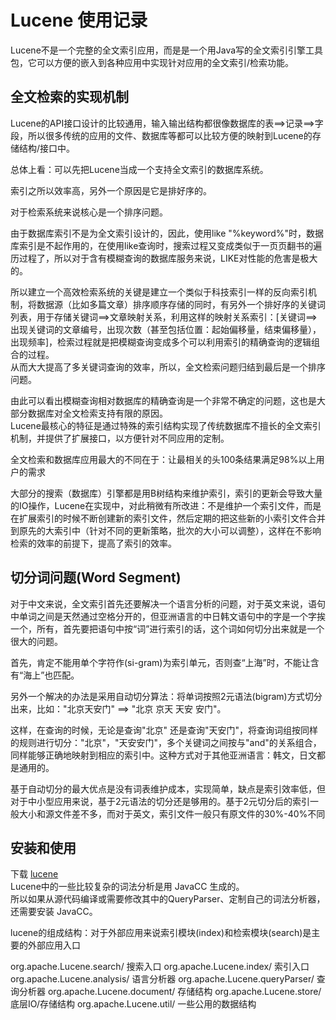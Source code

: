 # Lucene 使用记录


Lucene不是一个完整的全文索引应用，而是是一个用Java写的全文索引引擎工具包，它可以方便的嵌入到各种应用中实现针对应用的全文索引/检索功能。  

## 全文检索的实现机制


Lucene的API接口设计的比较通用，输入输出结构都很像数据库的表==>记录==>字段，所以很多传统的应用的文件、数据库等都可以比较方便的映射到Lucene的存储结构/接口中。  

总体上看：可以先把Lucene当成一个支持全文索引的数据库系统。  

索引之所以效率高，另外一个原因是它是排好序的。  

对于检索系统来说核心是一个排序问题。  


由于数据库索引不是为全文索引设计的，因此，使用like "%keyword%"时，数据库索引是不起作用的，在使用like查询时，搜索过程又变成类似于一页页翻书的遍历过程了，所以对于含有模糊查询的数据库服务来说，LIKE对性能的危害是极大的。  

所以建立一个高效检索系统的关键是建立一个类似于科技索引一样的反向索引机制，将数据源（比如多篇文章）排序顺序存储的同时，有另外一个排好序的关键词列表，用于存储关键词==>文章映射关系，利用这样的映射关系索引：\[关键词==>出现关键词的文章编号，出现次数（甚至包括位置：起始偏移量，结束偏移量），出现频率\]，检索过程就是把模糊查询变成多个可以利用索引的精确查询的逻辑组合的过程。  
从而大大提高了多关键词查询的效率，所以，全文检索问题归结到最后是一个排序问题。  


由此可以看出模糊查询相对数据库的精确查询是一个非常不确定的问题，这也是大部分数据库对全文检索支持有限的原因。  
Lucene最核心的特征是通过特殊的索引结构实现了传统数据库不擅长的全文索引机制，并提供了扩展接口，以方便针对不同应用的定制。  

全文检索和数据库应用最大的不同在于：让最相关的头100条结果满足98%以上用户的需求  


大部分的搜索（数据库）引擎都是用B树结构来维护索引，索引的更新会导致大量的IO操作，Lucene在实现中，对此稍微有所改进：不是维护一个索引文件，而是在扩展索引的时候不断创建新的索引文件，然后定期的把这些新的小索引文件合并到原先的大索引中（针对不同的更新策略，批次的大小可以调整），这样在不影响检索的效率的前提下，提高了索引的效率。  


## 切分词问题(Word Segment)

对于中文来说，全文索引首先还要解决一个语言分析的问题，对于英文来说，语句中单词之间是天然通过空格分开的，但亚洲语言的中日韩文语句中的字是一个字挨一个，所有，首先要把语句中按“词”进行索引的话，这个词如何切分出来就是一个很大的问题。  


首先，肯定不能用单个字符作(si-gram)为索引单元，否则查“上海”时，不能让含有“海上”也匹配。   


另外一个解决的办法是采用自动切分算法：将单词按照2元语法(bigram)方式切分出来，比如："北京天安门" ==> "北京 京天 天安 安门"。  

这样，在查询的时候，无论是查询"北京" 还是查询"天安门"，将查询词组按同样的规则进行切分："北京"，"天安安门"，多个关键词之间按与"and"的关系组合，同样能够正确地映射到相应的索引中。这种方式对于其他亚洲语言：韩文，日文都是通用的。  


基于自动切分的最大优点是没有词表维护成本，实现简单，缺点是索引效率低，但对于中小型应用来说，基于2元语法的切分还是够用的。基于2元切分后的索引一般大小和源文件差不多，而对于英文，索引文件一般只有原文件的30%-40%不同  


## 安装和使用


下载 [lucene][lucene-core]  
Lucene中的一些比较复杂的词法分析是用 JavaCC 生成的。  
所以如果从源代码编译或需要修改其中的QueryParser、定制自己的词法分析器，还需要安装 JavaCC。  


lucene的组成结构：对于外部应用来说索引模块(index)和检索模块(search)是主要的外部应用入口  


org.apache.Lucene.search/	搜索入口
org.apache.Lucene.index/	索引入口
org.apache.Lucene.analysis/	语言分析器
org.apache.Lucene.queryParser/	查询分析器
org.apache.Lucene.document/	存储结构
org.apache.Lucene.store/ 	底层IO/存储结构
org.apache.Lucene.util/	一些公用的数据结构












[lucene-core]: http://lucene.apache.org/core/
[chedong-lucene]: http://www.chedong.com/tech/lucene.html
